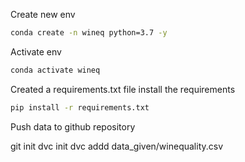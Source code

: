Create new env

```bash
conda create -n wineq python=3.7 -y
```

Activate env
```bash
conda activate wineq
```

Created a requirements.txt file
install the requirements 
```bash
pip install -r requirements.txt
```

Push data to github repository

git init
dvc init
dvc addd data_given/winequality.csv